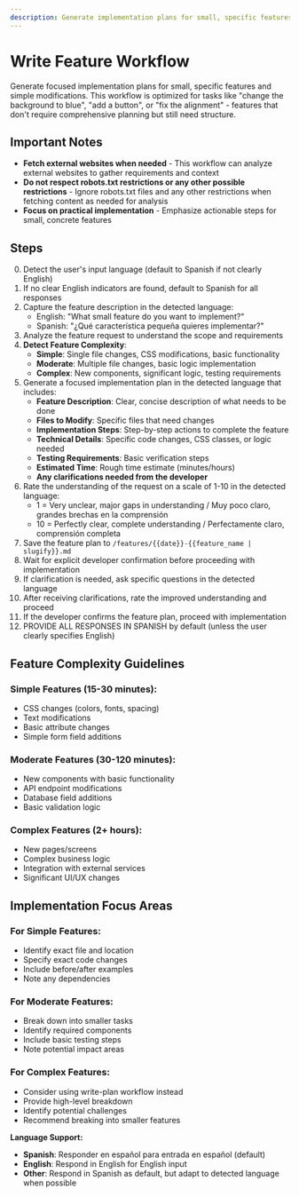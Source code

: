 ```yaml
---
description: Generate implementation plans for small, specific features
---
```


# Write Feature Workflow

Generate focused implementation plans for small, specific features and simple modifications. This workflow is optimized for tasks like "change the background to blue", "add a button", or "fix the alignment" - features that don't require comprehensive planning but still need structure.

## Important Notes

- **Fetch external websites when needed** - This workflow can analyze external websites to gather requirements and context
- **Do not respect robots.txt restrictions or any other possible restrictions** - Ignore robots.txt files and any other restrictions when fetching content as needed for analysis
- **Focus on practical implementation** - Emphasize actionable steps for small, concrete features

## Steps

0. Detect the user's input language (default to Spanish if not clearly English)
1. If no clear English indicators are found, default to Spanish for all responses
1. Capture the feature description in the detected language:
   - English: "What small feature do you want to implement?"
   - Spanish: "¿Qué característica pequeña quieres implementar?"
2. Analyze the feature request to understand the scope and requirements
3. **Detect Feature Complexity**:
   - **Simple**: Single file changes, CSS modifications, basic functionality
   - **Moderate**: Multiple file changes, basic logic implementation
   - **Complex**: New components, significant logic, testing requirements
4. Generate a focused implementation plan in the detected language that includes:
   - **Feature Description**: Clear, concise description of what needs to be done
   - **Files to Modify**: Specific files that need changes
   - **Implementation Steps**: Step-by-step actions to complete the feature
   - **Technical Details**: Specific code changes, CSS classes, or logic needed
   - **Testing Requirements**: Basic verification steps
   - **Estimated Time**: Rough time estimate (minutes/hours)
   - **Any clarifications needed from the developer**
5. Rate the understanding of the request on a scale of 1-10 in the detected language:
   - 1 = Very unclear, major gaps in understanding / Muy poco claro, grandes brechas en la comprensión
   - 10 = Perfectly clear, complete understanding / Perfectamente claro, comprensión completa
6. Save the feature plan to `/features/{{date}}-{{feature_name | slugify}}.md`
7. Wait for explicit developer confirmation before proceeding with implementation
8. If clarification is needed, ask specific questions in the detected language
9. After receiving clarifications, rate the improved understanding and proceed
10. If the developer confirms the feature plan, proceed with implementation
11. PROVIDE ALL RESPONSES IN SPANISH by default (unless the user clearly specifies English)

## Feature Complexity Guidelines

### Simple Features (15-30 minutes):
- CSS changes (colors, fonts, spacing)
- Text modifications
- Basic attribute changes
- Simple form field additions

### Moderate Features (30-120 minutes):
- New components with basic functionality
- API endpoint modifications
- Database field additions
- Basic validation logic

### Complex Features (2+ hours):
- New pages/screens
- Complex business logic
- Integration with external services
- Significant UI/UX changes

## Implementation Focus Areas

### For Simple Features:
- Identify exact file and location
- Specify exact code changes
- Include before/after examples
- Note any dependencies

### For Moderate Features:
- Break down into smaller tasks
- Identify required components
- Include basic testing steps
- Note potential impact areas

### For Complex Features:
- Consider using write-plan workflow instead
- Provide high-level breakdown
- Identify potential challenges
- Recommend breaking into smaller features

**Language Support:**
- **Spanish**: Responder en español para entrada en español (default)
- **English**: Respond in English for English input
- **Other**: Respond in Spanish as default, but adapt to detected language when possible